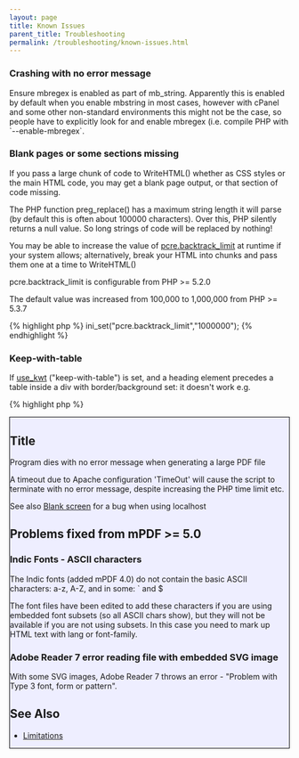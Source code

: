 ```yaml
---
layout: page
title: Known Issues
parent_title: Troubleshooting
permalink: /troubleshooting/known-issues.html
---
```


<div id="bpmbook" class="bpmbook" style="direction:ltr;">
<div class="topic_user_field">
<div id="U0">
<h3>Crashing with no error message</h3>
<p>Ensure mbregex is enabled as part of mb_string. <span>Apparently this is enabled by default when you enable mbstring in most cases, however with cPanel and some other non-standard environments this might not be the case, so people have to explicitly look for and enable mbregex (i.e. compile PHP with <span>`--enable-mbregex`</span>.</span></p>
<h3>Blank pages or some sections missing</h3>
<p>If you pass a large chunk of code to WriteHTML() whether as CSS styles or the main HTML code, you may get a blank page output, or that section of code missing.</p>
<p>The PHP function preg_replace() has a maximum string length it will parse (by default this is often about 100000 characters). Over this, PHP silently returns a null value. So long strings of code will be replaced by nothing!</p>
<p>You may be able to increase the value of <a href="http://www.php.net/manual/en/pcre.configuration.php#ini.pcre.backtrack-limit">pcre.backtrack_limit</a> at runtime if your system allows; alternatively, break your HTML into chunks and pass them one at a time to WriteHTML()</p>
<p>pcre.backtrack_limit is configurable from PHP &gt;= 5.2.0</p>
<p>The default value was increased from 100,000 to 1,000,000 from PHP &gt;= 5.3.7</p>

{% highlight php %}
ini_set("pcre.backtrack_limit","1000000");
{% endhighlight %}

<h3>Keep-with-table</h3>
<p>If <a href="/reference/mpdf-variables/use-kwt.html">use_kwt</a> ("keep-with-table") is set, and a heading element precedes a table inside a div with border/background set: it doesn't work e.g.</p>

{% highlight php %}
<div style="border: 1px solid #000000; background-color: #EEEEFF;"><h2>Title</h2><table...
{% endhighlight %}

<h3>Program dies with no error message when generating a large PDF file</h3>
<p>A timeout due to Apache configuration 'TimeOut' will cause the script to terminate with no error message, despite increasing the PHP time limit etc.</p>
<p>See also <a href="/troubleshooting/blank-screen.html">Blank screen</a> for a bug when using localhost</p>
<h2>Problems fixed from mPDF &gt;= 5.0</h2>
<h3>Indic Fonts - ASCII characters</h3>
<p>The Indic fonts (added mPDF 4.0) do not contain the basic ASCII characters: a-z, A-Z, and in some: ` and $</p>
<p>The font files have been edited to add these characters if you are using embedded font subsets (so all ASCII chars show), but they will not be available if you are not using subsets. In this case you need to mark up HTML text with <span class="parameter">lang</span> or <span class="parameter">font-family</span>.</p>
<h3>Adobe Reader 7 error reading file with embedded SVG image</h3>
<p>With some SVG images, Adobe Reader 7 throws an error - "Problem with Type 3 font, form or pattern".</p>
<h2>See Also</h2>
<ul>
<li><a href="/about-mpdf/limitations.html">Limitations</a></li>
</ul>
</div>
</div>

